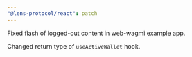 ```yaml
---
"@lens-protocol/react": patch
---
```


Fixed flash of logged-out content in web-wagmi example app.

Changed return type of `useActiveWallet` hook.
